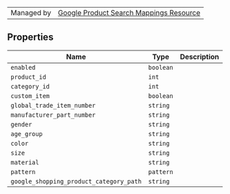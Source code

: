 |||
|---|---|
| Managed by | [Google Product Search Mappings Resource](/api/stores/v2/products/googleproductsearch)

## Properties

| Name | Type | Description |
| --- | --- | --- |
| `enabled` | `boolean` |
| `product_id` | `int` |
| `category_id` | `int` |
| `custom_item` | `boolean` |
| `global_trade_item_number` | `string` |
| `manufacturer_part_number` | `string` |
| `gender` | `string` |
| `age_group` | `string` |
| `color` | `string` |
| `size` | `string` |
| `material` | `string` |
| `pattern` | `pattern` |
| `google_shopping_product_category_path` | `string` |